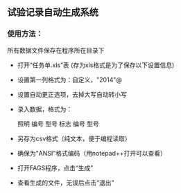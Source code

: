 ## 试验记录自动生成系统

### 使用方法：
所有数据文件保存在程序所在目录下
- 打开“任务单.xls”表
(存为xls格式是为了保存以下设置信息)
- 设置第一列格式为：自定义，"2014"@
- 设置自动更正选项，去掉大写自动转小写
- 录入数据，格式为：

	照明
	编号	型号
	标志
	编号	型号

- 另存为csv格式（纯文本，便于编程读取）
- 确保为"ANSI"格式编码（用notepad++打开可以查看）
- 打开FAGS程序，点击“生成”
- 查看生成的文件，无误后点击“退出”